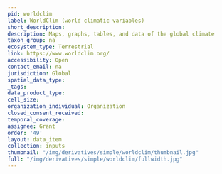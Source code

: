 ```yaml
---
pid: worldclim
label: WorldClim (world climatic variables)
short_description: 
description: Maps, graphs, tables, and data of the global climate
taxon_group: na
ecosystem_type: Terrestrial
link: https://www.worldclim.org/
accessibility: Open
contact_email: na
jurisdiction: Global
spatial_data_type: 
_tags: 
data_product_type: 
cell_size: 
organization_individual: Organization
closed_consent_received: 
temporal_coverage: 
assignee: Grant
order: '49'
layout: data_item
collection: inputs
thumbnail: "/img/derivatives/simple/worldclim/thumbnail.jpg"
full: "/img/derivatives/simple/worldclim/fullwidth.jpg"
---
```

